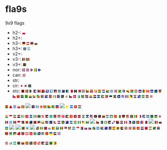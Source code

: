 fla9s
=====

9x9 flags

- h2-: ![](pl.png)
- h2+:
- h3-: ![](de.png) ![](at.png)  ![](am.png) ![](bg.png)
- h3+: ![](az.png) ![](ar.png)
- v2+: 
- v3-: ![](be.png) ![](td.png)
- v3+: ![](af.png)
- nor: ![](is.png) ![](no.png) ![](fo.png) ![](se.png) ![](fi.png)
- can: ![](us.png)
- str:
- cir: ![](jp.png) ![](kr.png) ![](bd.png)
- etc: ![](al.png)
![](ax.png)
![](dz.png)
![](as.png)
![](ad.png)
![](ao.png)
![](ai.png)
![](aq.png)
![](ag.png)
![](aw.png)
![](au.png)
![](bs.png)
![](bh.png)
![](bb.png)
![](by.png)
![](bz.png)
![](bj.png)
![](bm.png)
![](bt.png)
![](bo.png)
![](bq.png)
![](ba.png)
![](bw.png)
![](bv.png)
![](br.png)
![](io.png)
![](bn.png)
![](bf.png)
![](bi.png)
![](kh.png)
![](cm.png)
![](ca.png)
![](cv.png)
![](ky.png)
![](cf.png)
![](cl.png)
![](cn.png)
![](cx.png)
![](cc.png)
![](co.png)
![](km.png)
![](cg.png)
![](cd.png)
![](ck.png)
![](cr.png)
![](ci.png)
![](cu.png)
![](cw.png)
![](cy.png)
![](cz.png)
![](dk.png)
![](dj.png)
![](dm.png)
![](do.png)
![](ec.png)
![](eg.png)
![](sv.png)
![](gq.png)
![](er.png)
![](ee.png)
![](et.png)
![](fk.png)
![](fj.png)
![](fr.png)
![](gf.png)
![](pf.png)
![](tf.png)
![](ga.png)
![](gm.png)
![](ge.png)

![](gh.png)
![](gi.png)
![](gr.png)
![](gl.png)
![](gd.png)
![](gp.png)
![](gu.png)
![](gt.png)
![](gg.png)
![](gn.png)
![](gw.png)
![](gy.png)
![](ht.png)
![](hm.png)
![](va.png)
![](hn.png)
![](hk.png)
![](hu.png)

![](in.png)
![](id.png)
![](ir.png)
![](iq.png)
![](ie.png)
![](im.png)
![](il.png)
![](it.png)
![](jm.png)
![](je.png)
![](jo.png)
![](kz.png)
![](ke.png)
![](ki.png)
![](kp.png)
![](kw.png)
![](kg.png)
![](la.png)
![](lv.png)
![](lb.png)
![](ls.png)
![](lr.png)
![](ly.png)
![](li.png)
![](lt.png)
![](lu.png)
![](mo.png)
![](mk.png)
![](mg.png)
![](mw.png)
![](my.png)
![](mv.png)
![](ml.png)
![](mt.png)
![](mh.png)
![](mq.png)
![](mr.png)
![](mu.png)
![](yt.png)
![](mx.png)
![](fm.png)
![](md.png)
![](mc.png)
![](mn.png)
![](me.png)
![](ms.png)
![](ma.png)
![](mz.png)
![](mm.png)
![](na.png)
![](nr.png)
![](np.png)
![](nl.png)
![](nc.png)
![](nz.png)
![](ni.png)
![](ne.png)
![](ng.png)
![](nu.png)
![](nf.png)
![](mp.png)
![](om.png)
![](pk.png)
![](pw.png)
![](ps.png)
![](pa.png)
![](pg.png)
![](py.png)
![](pe.png)
![](ph.png)
![](pn.png)
![](pt.png)
![](pr.png)
![](qa.png)
![](re.png)
![](ro.png)
![](ru.png)
![](rw.png)
![](bl.png)
![](sh.png)
![](kn.png)
![](lc.png)
![](mf.png)
![](pm.png)
![](vc.png)
![](ws.png)
![](sm.png)
![](st.png)
![](sa.png)
![](sn.png)
![](rs.png)
![](sc.png)
![](sl.png)
![](sg.png)
![](sx.png)
![](sk.png)
![](si.png)
![](sb.png)
![](so.png)
![](za.png)
![](gs.png)
![](ss.png)
![](es.png)
![](lk.png)
![](sd.png)
![](sr.png)
![](sj.png)
![](sz.png)
![](ch.png)
![](sy.png)
![](tw.png)
![](tj.png)
![](tz.png)
![](th.png)
![](tl.png)
![](tg.png)
![](tk.png)
![](to.png)
![](tt.png)
![](tn.png)
![](tr.png)
![](tm.png)
![](tc.png)
![](tv.png)
![](ug.png)
![](ua.png)
![](ae.png)
![](gb.png)

![](um.png)
![](uy.png)
![](uz.png)
![](vu.png)
![](ve.png)
![](vn.png)
![](vg.png)
![](vi.png)
![](wf.png)
![](eh.png)
![](ye.png)
![](zm.png)
![](zw.png)
